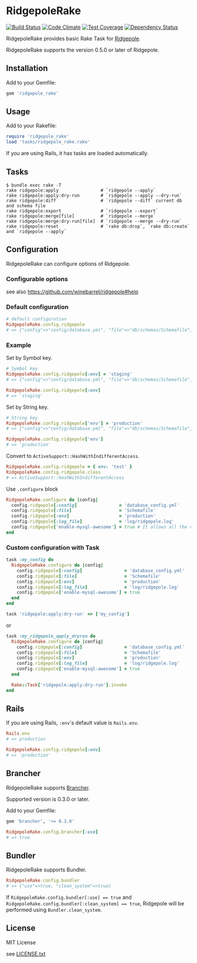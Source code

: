 # RidgepoleRake

[![Build Status](https://travis-ci.org/nalabjp/ridgepole_rake.svg?branch=master)](https://travis-ci.org/nalabjp/ridgepole_rake)
[![Code Climate](https://codeclimate.com/github/nalabjp/ridgepole_rake/badges/gpa.svg)](https://codeclimate.com/github/nalabjp/ridgepole_rake)
[![Test Coverage](https://codeclimate.com/github/nalabjp/ridgepole_rake/badges/coverage.svg)](https://codeclimate.com/github/nalabjp/ridgepole_rake/coverage)
[![Dependency Status](https://gemnasium.com/nalabjp/ridgepole_rake.svg)](https://gemnasium.com/nalabjp/ridgepole_rake)

RidgepoleRake provides basic Rake Task for [Ridgepole](https://github.com/winebarrel/ridgepole).

RidgepoleRake supports the version 0.5.0 or later of Ridgepole.

## Installation

Add to your Gemfile:

```ruby
gem 'ridgepole_rake'
```

## Usage

Add to your Rakefile:

```ruby
require 'ridgepole_rake'
load 'tasks/ridgepole_rake.rake'
```

If you are using Rails, it has tasks are loaded automatically.

## Tasks

    $ bundle exec rake -T
    rake ridgepole:apply                # `ridgepole --apply`
    rake ridgepole:apply:dry-run        # `ridgepole --apply --dry-run`
    rake ridgepole:diff                 # `ridgepole --diff` current db and schema file
    rake ridgepole:export               # `ridgepole --export`
    rake ridgepole:merge[file]          # `ridgepole --merge`
    rake ridgepole:merge:dry-run[file]  # `ridgepole --merge --dry-run`
    rake ridgepole:reset                # `rake db:drop`, `rake db:create` and `ridgepole --apply`

## Configuration

RidgepoleRake can configure options of Ridgepole.

### Configurable options
see also https://github.com/winebarrel/ridgepole#help

### Default configuration
```ruby
# default configuration
RidgepoleRake.config.ridgepole
# => {"config"=>"config/database.yml", "file"=>"db/schemas/Schemafile", "output"=>"db/schemas.dump/Schemafile", "env"=>"development"}
```

### Example
Set by Symbol key.
```ruby
# Symbol key
RidgepoleRake.config.ridgepole[:env] = 'staging'
# => {"config"=>"config/database.yml", "file"=>"db/schemas/Schemafile", "output"=>"db/schemas.dump/Schemafile", "env"=>"staging"}

RidgepoleRake.config.ridgepole[:env]
# => 'staging'
```

Set by String key.
```ruby
# String key
RidgepoleRake.config.ridgepole['env'] = 'production'
# => {"config"=>"config/database.yml", "file"=>"db/schemas/Schemafile", "output"=>"db/schemas.dump/Schemafile", "env"=>"production"}

RidgepoleRake.config.ridgepole['env']
# => 'production'
```

Convert to `ActiveSupport::HashWithIndifferentAccess`.
```ruby
RidgepoleRake.config.ridgepole = { env: 'test' }
RidgepoleRake.config.ridgepole.class
# => ActiveSupport::HashWithIndifferentAccess
```

Use `.configure` block
```ruby
RidgepoleRake.configure do |config|
  config.ridgepole[:config]                = 'database_config.yml'
  config.ridgepole[:file]                  = 'Schemafile'
  config.ridgepole[:env]                   = 'production'
  config.ridgepole[:log_file]              = 'log/ridgepole.log'
  config.ridgepole['enable-mysql-awesome'] = true # It allows all the values, if the key does not have value.
end
```

### Custom configuration with Task
```ruby
task :my_config do
  RidgepoleRake.configure do |config|
    config.ridgepole[:config]                = 'database_config.yml'
    config.ridgepole[:file]                  = 'Schemafile'
    config.ridgepole[:env]                   = 'production'
    config.ridgepole[:log_file]              = 'log/ridgepole.log'
    config.ridgepole['enable-mysql-awesome'] = true
  end
end

task 'ridgepole:apply:dry-run' => ['my_config']
```

or

```ruby
task :my_ridgepole_apply_dryrun do
  RidgepoleRake.configure do |config|
    config.ridgepole[:config]                = 'database_config.yml'
    config.ridgepole[:file]                  = 'Schemafile'
    config.ridgepole[:env]                   = 'production'
    config.ridgepole[:log_file]              = 'log/ridgepole.log'
    config.ridgepole['enable-mysql-awesome'] = true
  end

  Rake::Task['ridgepole:apply:dry-run'].invoke
end
```

## Rails

If you are using Rails, `:env`'s default value is `Rails.env`.
```ruby
Rails.env
# => production

RidgepoleRake.config.ridgepole[:env]
# => 'production'
```

## Brancher

RidgepoleRake supports [Brancher](https://github.com/naoty/brancher).

Supported version is 0.3.0 or later.

Add to your Gemfile:
```ruby
gem 'brancher', '>= 0.3.0'
```

```ruby
RidgepoleRake.config.brancher[:use]
# => true
```

## Bundler

RidgepoleRake supports Bundler.

```ruby
RidgepoleRake.config.bundler
# => {"use"=>true, "clean_system"=>true}
```

If `RidgepoleRake.config.bundler[:use] == true` and `RidgepoleRake.config.bundler[:clean_system] == true`, Ridgepole will be performed using `Bundler.clean_system`.

## License

MIT License

see [LICENSE.txt](https://github.com/nalabjp/ridgepole_rake/blob/master/LICENSE.txt)
